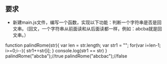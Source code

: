 ## 要求 
    
- 新建main.js文件，编写一个函数，实现以下功能：判断一个字符串是否是回文串。（回文，一个字符串从前面读和从后面读都一样，例如：abcba就是回文串。）

function palindRome(str){
    var len = str.length;
    var str1 = "";
    for(var i=len-1; i>=0;i--){
        str1+=str[i];
    }
    console.log(str1 == str)
}
palindRome("abcba");//true
palindRome("abcbac");//false
